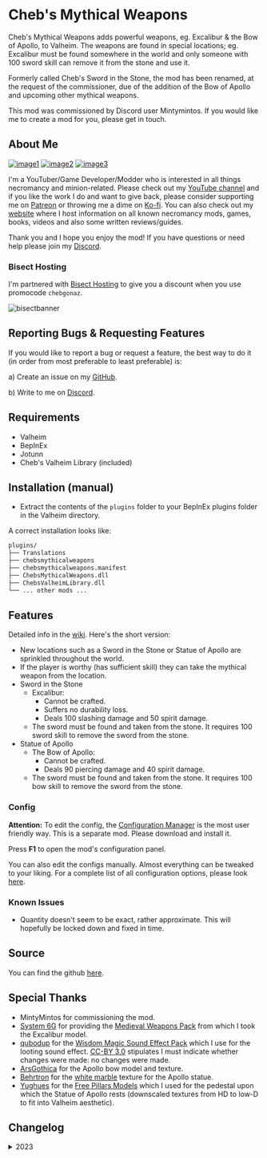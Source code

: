 # Cheb's Mythical Weapons

Cheb's Mythical Weapons adds powerful weapons, eg. Excalibur & the Bow of Apollo, to Valheim. The weapons are found in special locations; eg. Excalibur must be found somewhere in the world and only someone with 100 sword skill can remove it from the stone and use it.

Formerly called Cheb's Sword in the Stone, the mod has been renamed, at the request of the commissioner, due of the addition of the Bow of Apollo and upcoming other mythical weapons.

This mod was commissioned by Discord user Mintymintos. If you would like me to create a mod for you, please get in touch.

## About Me

[![image1](https://imgur.com/Fahi6sP.png)](https://chebgonaz.pythonanywhere.com)
[![image2](https://imgur.com/X18OyQs.png)](https://ko-fi.com/chebgonaz)
[![image3](https://imgur.com/4e64jQ8.png)](https://www.patreon.com/chebgonaz?fan_landing=true)

I'm a YouTuber/Game Developer/Modder who is interested in all things necromancy and minion-related. Please check out my [YouTube channel](https://www.youtube.com/channel/UCPlZ1XnekiJxKymXbXyvkCg) and if you like the work I do and want to give back, please consider supporting me on [Patreon](https://www.patreon.com/chebgonaz?fan_landing=true) or throwing me a dime on [Ko-fi](https://ko-fi.com/chebgonaz). You can also check out my [website](https://chebgonaz.pythonanywhere.com) where I host information on all known necromancy mods, games, books, videos and also some written reviews/guides.

Thank you and I hope you enjoy the mod! If you have questions or need help please join my [Discord](https://discord.com/invite/EB96ASQ).

### Bisect Hosting

I'm partnered with [Bisect Hosting](https://bisecthosting.com/chebgonaz) to give you a discount when you use promocode `chebgonaz`.

![bisectbanner](https://www.bisecthosting.com/partners/custom-banners/b2629ae1-293a-4094-9d2d-002d14529a82.webp)

## Reporting Bugs & Requesting Features

If you would like to report a bug or request a feature, the best way to do it (in order from most preferable to least preferable) is:

a) Create an issue on my [GitHub](hhttps://github.com/jpw1991/chebs-mythical-weapons).

b) Write to me on [Discord](https://discord.com/invite/EB96ASQ).

## Requirements

- Valheim
- BepInEx
- Jotunn
- Cheb's Valheim Library (included)

## Installation (manual)

- Extract the contents of the `plugins` folder to your BepInEx plugins folder in the Valheim directory.

A correct installation looks like:

```sh
plugins/
├── Translations
├── chebsmythicalweapons
├── chebsmythicalweapons.manifest
├── ChebsMythicalWeapons.dll
├── ChebsValheimLibrary.dll
└── ... other mods ...
```

## Features

Detailed info in the [wiki](https://github.com/jpw1991/chebs-mythical-weapons/wiki). Here's the short version:

- New locations such as a Sword in the Stone or Statue of Apollo are sprinkled throughout the world.
- If the player is worthy (has sufficient skill) they can take the mythical weapon from the location.
- Sword in the Stone
	- Excalibur:
		- Cannot be crafted.
		- Suffers no durability loss.
		- Deals 100 slashing damage and 50 spirit damage.
	- The sword must be found and taken from the stone. It requires 100 sword skill to remove the sword from the stone.
- Statue of Apollo
	- The Bow of Apollo:
		- Cannot be crafted.
		- Deals 90 piercing damage and 40 spirit damage.
	- The sword must be found and taken from the stone. It requires 100 bow skill to remove the sword from the stone.

### Config

**Attention:** To edit the config, the [Configuration Manager](https://github.com/BepInEx/BepInEx.ConfigurationManager/releases) is the most user friendly way. This is a separate mod. Please download and install it.

Press **F1** to open the mod's configuration panel.

You can also edit the configs manually. Almost everything can be tweaked to your liking. For a complete list of all configuration options, please look [here](https://github.com/jpw1991/chebs-mythical-weapons/wiki/Configs).

### Known Issues

- Quantity doesn't seem to be exact, rather approximate. This will hopefully be locked down and fixed in time.

## Source

You can find the github [here](https://github.com/jpw1991/chebs-mythical-weapons).

## Special Thanks

- MintyMintos for commissioning the mod.
- [System 6G](https://opengameart.org/users/system-g6) for providing the [Medieval Weapons Pack](https://opengameart.org/content/medieval-weapon-pack) from which I took the Excalibur model.
- [qubodup](https://opengameart.org/users/qubodup) for the [Wisdom Magic Sound Effect Pack](https://opengameart.org/content/wisdom-magic) which I use for the looting sound effect. [CC-BY 3.0](https://creativecommons.org/licenses/by/3.0/) stipulates I must indicate whether changes were made: no changes were made.
- [ArsGothica](https://www.artstation.com/arsgothica) for the Apollo bow model and texture.
- [Behrtron](https://opengameart.org/users/behrtron) for the [white marble](https://opengameart.org/content/4k-seamless-white-marble-stone-textures-public-domain) texture for the Apollo statue.
- [Yughues](https://opengameart.org/users/yughues) for the [Free Pillars Models](https://opengameart.org/content/free-pillars-models) which I used for the pedestal upon which the Statue of Apollo rests (downscaled textures from HD to low-D to fit into Valheim aesthetic).

## Changelog

<details>
<summary>2023</summary>

 Date | Version | Notes 
--- | --- | ---
05/07/2023 | 2.0.0 | Rename to Cheb's Mythical Weapons; Add bow & statue of Apollo; Add Sun Arrows
30/06/2023 | 1.1.1 | Implement the differing material requirements per level of upgrade as requested
25/06/2023 | 1.1.0 | Expose most sword stats to config
25/06/2023 | 1.0.1 | Permit upgrading of Excalibur
24/06/2023 | 1.0.0 | Release

</details>

